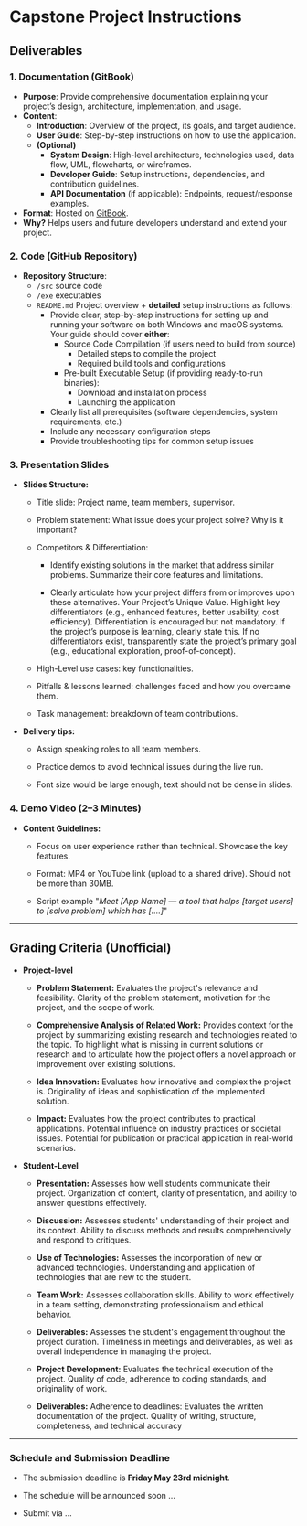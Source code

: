 
# Capstone Project Instructions

## Deliverables

### **1. Documentation (GitBook)**  
- **Purpose**: Provide comprehensive documentation explaining your project’s design, architecture, implementation, and usage.  
- **Content**:  
  - **Introduction**: Overview of the project, its goals, and target audience.  
  - **User Guide**: Step-by-step instructions on how to use the application.  
  - **(Optional)**
	  - **System Design**: High-level architecture, technologies used, data flow, UML, flowcharts, or wireframes.  
	  - **Developer Guide**: Setup instructions, dependencies, and contribution guidelines.  
	  - **API Documentation** (if applicable): Endpoints, request/response examples.  
- **Format**: Hosted on [GitBook](https://www.gitbook.com/).  
- **Why?** Helps users and future developers understand and extend your project.  

### **2. Code (GitHub Repository)**
- **Repository Structure**:  
	- `/src` source code
    - `/exe` executables 
	- `README.md` Project overview + **detailed** setup instructions as follows: 
        - Provide clear, step-by-step instructions for setting up and running your software on both Windows and macOS systems. Your guide should cover **either**:
            - Source Code Compilation (if users need to build from source)
                - Detailed steps to compile the project
                - Required build tools and configurations
            - Pre-built Executable Setup (if providing ready-to-run binaries):
                - Download and installation process
                - Launching the application
        - Clearly list all prerequisites (software dependencies, system requirements, etc.)
        - Include any necessary configuration steps
        - Provide troubleshooting tips for common setup issues

### **3. Presentation Slides**

- **Slides Structure:**

	- Title slide: Project name, team members, supervisor.

	- Problem statement: What issue does your project solve? Why is it important?

	- Competitors & Differentiation:

		- Identify existing solutions in the market that address similar problems. Summarize their core features and limitations.

		- Clearly articulate how your project differs from or improves upon these alternatives. Your Project’s Unique Value. Highlight key differentiators (e.g., enhanced features, better usability, cost efficiency). Differentiation is encouraged but not mandatory. If the project’s purpose is learning, clearly state this. If no differentiators exist, transparently state the project’s primary goal (e.g., educational exploration, proof-of-concept).

	- High-Level use cases: key functionalities.

	- Pitfalls & lessons learned: challenges faced and how you overcame them.

	- Task management: breakdown of team contributions.

- **Delivery tips:**

	- Assign speaking roles to all team members.

	- Practice demos to avoid technical issues during the live run.

	- Font size would be large enough, text should not be dense in slides. 


### **4. Demo Video (2–3 Minutes)**

- **Content Guidelines:**

	- Focus on user experience rather than technical. Showcase the key features.

	- Format: MP4 or YouTube link (upload to a shared drive). Should not be more than 30MB.

	- Script example "_Meet [App Name] — a tool that helps [target users] to [solve problem] which has [....]_"

---

## **Grading Criteria (Unofficial)**

- **Project-level**

    - **Problem Statement:** Evaluates the project's relevance and feasibility. Clarity of the problem statement, motivation for the project, and the scope of work.
    
    - **Comprehensive Analysis of Related Work:** Provides context for the project by summarizing existing research and technologies related to the topic. To highlight what is missing in current solutions or research and to articulate how the project offers a novel approach or improvement over existing solutions.
    
    - **Idea Innovation:** Evaluates how innovative and complex the project is. Originality of ideas and sophistication of the implemented solution.
    
    - **Impact:** Evaluates how the project contributes to practical applications. Potential influence on industry practices or societal issues. Potential for publication or practical application in real-world scenarios.

- **Student-Level**

    - **Presentation:** Assesses how well students communicate their project. Organization of content, clarity of presentation, and ability to answer questions effectively.
    
    - **Discussion:** Assesses students' understanding of their project and its context. Ability to discuss methods and results comprehensively and respond to critiques.
    
    - **Use of Technologies:** Assesses the incorporation of new or advanced technologies. Understanding and application of technologies that are new to the student.

    - **Team Work:** Assesses collaboration skills. Ability to work effectively in a team setting, demonstrating professionalism and ethical behavior.
    
    - **Deliverables:** Assesses the student's engagement throughout the project duration. Timeliness in meetings and deliverables, as well as overall independence in managing the project.
    
    - **Project Development:** Evaluates the technical execution of the project. Quality of code, adherence to coding standards, and originality of work.
    
    - **Deliverables:** Adherence to deadlines: Evaluates the written documentation of the project. Quality of writing, structure, completeness, and technical accuracy

--- 

### **Schedule and Submission Deadline**

- The submission deadline is **Friday May 23rd midnight**.

- The schedule will be announced soon ...
    <!-- - Time availability for dissertation 
        - Sat 14 June (Except Math/Comp Math 304, Comp 301)
        - Sun 15 June (Except Phy/Comp Phy 472)
        - Mon 16 June
        - Tue 17 June
        - Wed 18 June
        - Thu 19 June -->

-  Submit via ... 